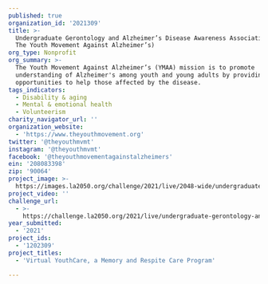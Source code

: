 ```yaml
---
published: true
organization_id: '2021309'
title: >-
  Undergraduate Gerontology and Alzheimer’s Disease Awareness Association (DBA
  The Youth Movement Against Alzheimer’s)
org_type: Nonprofit
org_summary: >-
  The Youth Movement Against Alzheimer’s (YMAA) mission is to promote
  understanding of Alzheimer's among youth and young adults by providing
  opportunities to help those affected by the disease.
tags_indicators:
  - Disability & aging
  - Mental & emotional health
  - Volunteerism
charity_navigator_url: ''
organization_website:
  - 'https://www.theyouthmovement.org'
twitter: '@theyouthmvmt'
instagram: '@theyouthmvmt'
facebook: '@theyouthmovementagainstalzheimers'
ein: '208083398'
zip: '90064'
project_image: >-
  https://images.la2050.org/challenge/2021/live/2048-wide/undergraduate-gerontology-and-alzheimers-disease-awareness-association-dba-the-youth-movement-against-alzheimers.jpg
project_video: ''
challenge_url:
  - >-
    https://challenge.la2050.org/2021/live/undergraduate-gerontology-and-alzheimers-disease-awareness-association-dba-the-youth-movement-against-alzheimers/
year_submitted:
  - '2021'
project_ids:
  - '1202309'
project_titles:
  - 'Virtual YouthCare, a Memory and Respite Care Program'

---
```

